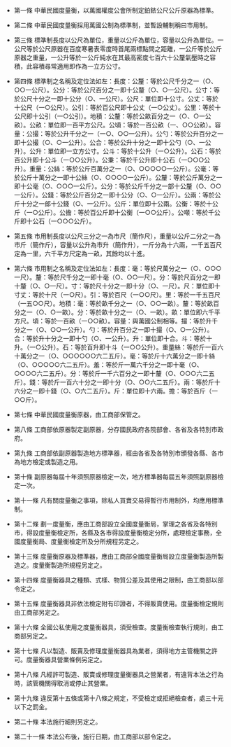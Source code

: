 * 第一條 中華民國度量衡，以萬國權度公會所制定鉑銥公尺公斤原器為標準。

* 第二條 中華民國度量衡採用萬國公制為標準制，並暫設輔制稱曰市用制。

* 第三條 標準制長度以公尺為單位，重量以公斤為單位，容量以公升為單位。一公尺等於公尺原器在百度寒暑表零度時首尾兩標點問之距離，一公斤等於公斤原器之重量，一公升等於一公斤純水在其最高密度七百六十公釐氣壓時之容積，此容積尋常適用即作為一立方公寸。

* 第四條 標準制之名稱及定位法如左：長度：公釐：等於公尺千分之一（○、○○一公尺）。公分：等於公尺百分之一即十公釐（○、○一公尺）。公寸：等於公尺十分之一即十公分（○、一公尺）。公尺：單位即十公寸。公丈：等於十公尺（一○公尺）。公引：等於百公尺即十公丈（一○公丈）。公里：等於十公尺即十公引（一○公引）。地積：公釐：等於公畝百分之一（○、○一公畝）。公畝：單位即一百平方公尺。公頃：等於一百公畝（一、○○公畝）。容量：公撮：等於公升千分之一（一○、○○一公升）。公勺：等於公升百分之一即十公撮（○、○一公升）。公合：等於公升十分之一即十公勺（○、一公升）。公升：單位即一立方公寸。公斗：等於十公升（一○公升）。公石：等於百公升即十公斗（一○○公升）。公秉：等於千公升即十公石（一○○○公升）。重量：公絲：等於公斤百萬分之一（○、○○○○○一公斤）。公毫：等於公斤十萬分之一即十公絲（○、○○○○一公斤）。公釐：等於公斤萬分之一即十公毫（○、○○○一公斤）。公分：等於公斤千分之一部十公釐（○、○○一公斤）。公錢：等於公斤百分之一即十公分（○、○一公斤）。公兩：等於公斤十分之一郎十公錢（○、一公斤）。公斤：單位即十公兩。公衡：等於十公斤（一○公斤）。公擔：等於百公斤即十公衡（一○○公斤）。公噸：等於千公斤即十公石（一○○○公斤）。

* 第五條 市用制長度以公尺三分之一為市尺（簡作尺），重量以公斤二分之一為市斤（簡作斤），容量以公升為市升（簡作升），一斤分為十六兩，一千五百尺定為一里，六千平方尺定為一畝，其餘均以十進。

* 第六條 市用制之名稱及定位法如左：長度：毫：等於尺萬分之一（○、○○○一尺）。釐：等於尺千分之一即十毫（○、○○一尺）。分：等於尺百分之一即十釐（○、○一尺）。寸：等於尺十分之一即十分（○、一尺）。尺：單位即十寸丈：等於十尺（一○尺）。引：等於百尺（一○○尺）。里：等於一千五百尺（一五○○尺）。地積：毫：等於畝千分之一（○、○○一畝）。釐：等於畝百分之一（○、○一畝）。分：等於畝十分之一（○、一畝）。畝：單位即六千平方尺。頃：等於一百畝（一○○畝）。容量：與萬國公制相等。撮：等於升千分之一（○、○○一公升）。勺：等於升百分之一即十撮（○、○一公升）。合：等於升十分之一即十勺（○、一公升）。升：單位即十合。斗：等於十升。（一○公升）。石：等於百升即十斗（一○○公升）。重量絲：等於斤一百六十萬分之一（○、○○○○○○六二五斤）。毫：等於斤十六萬分之一即十絲（○、○○○○○六二五斤）。羞：等於斤一萬六千分之一即十毫（○、○○○○六二五斤）。分：等於斤一千六百分之一即十釐（○、○○○六二五斤）。錢：等於斤一百六十分之一即十分（○、○○六二五斤）。兩：等於斤十六分之一即十錢（○、○六二五斤）。斤：單位即十六兩。擔：等於百斤（一○○斤）。

* 第七條 中華民國度量衡原器，由工商部保管之。

* 第八條 工商部依原器製定副原器，分存國民政府各院部會、各省及各特別市政府。

* 第九條 工商部依副原器製造地方標準器，經由各省及各特別市頒發各縣、各市為地方檢定或製造之用。

* 第十條 副原器每屆十年須照原器檢定一次，地方標準器每屆五年須照副原器檢定一次。

* 第十一條 凡有關度量衡之事項，除私人買賣交易得暫行市用制外，均應用標準制。

* 第十二條 劃一度量衡，應由工商部設立全國度量衡局，掌理之各省及各特別市，得設度量衡檢定所，各縣及各市得設度量衡檢定分所，處理檢定事務，全國度量衡局、度量衡檢定所及分所規程另定之。

* 第十三條 度量衡原器及標準器，應由工商部全國度量衡局設立度量衡製造所製造之。度量衡製造所規程另定之。

* 第十四條 度量衡器具之種類、式樣、物質公差及其使用之限制，由工商部以部令定之。

* 第十五條 度量衡器具非依法檢定附有印證者，不得販賣使用。度量衡檢定規則由工商部另定之。

* 第十六條 全國公私使用之度量衡器具，須受檢查。度量衡檢查執行規則，由工商部另定之。

* 第十七條 凡以製造、販賣及修理度量衡器具為業者，須得地方主管機關之許可。度量衡器具營業條例另定之。

* 第十八條 凡經許可製造、販賣或修理度量衡器具之營業者，有違背本法之行為時，該管機關得取消或停止其營業。

* 第十九條 違反第十五條或第十八條之規定，不受檢定或拒絕檢查者，處三十元以下之罰金。

* 第二十條 本法施行細則另定之。

* 第二十一條 本法公布後，施行日期，由工商部以部令定之。

